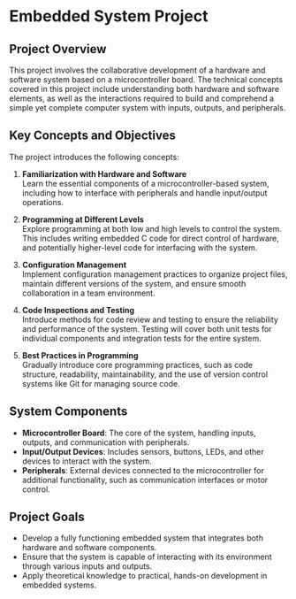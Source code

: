 # Embedded System Project

## Project Overview

This project involves the collaborative development of a hardware and software system based on a microcontroller board. The technical concepts covered in this project include understanding both hardware and software elements, as well as the interactions required to build and comprehend a simple yet complete computer system with inputs, outputs, and peripherals.

## Key Concepts and Objectives

The project introduces the following concepts:

1. **Familiarization with Hardware and Software**  
   Learn the essential components of a microcontroller-based system, including how to interface with peripherals and handle input/output operations.

2. **Programming at Different Levels**  
   Explore programming at both low and high levels to control the system. This includes writing embedded C code for direct control of hardware, and potentially higher-level code for interfacing with the system.

3. **Configuration Management**  
   Implement configuration management practices to organize project files, maintain different versions of the system, and ensure smooth collaboration in a team environment.

4. **Code Inspections and Testing**  
   Introduce methods for code review and testing to ensure the reliability and performance of the system. Testing will cover both unit tests for individual components and integration tests for the entire system.

5. **Best Practices in Programming**  
   Gradually introduce core programming practices, such as code structure, readability, maintainability, and the use of version control systems like Git for managing source code.

## System Components

- **Microcontroller Board**: The core of the system, handling inputs, outputs, and communication with peripherals.
- **Input/Output Devices**: Includes sensors, buttons, LEDs, and other devices to interact with the system.
- **Peripherals**: External devices connected to the microcontroller for additional functionality, such as communication interfaces or motor control.

## Project Goals

- Develop a fully functioning embedded system that integrates both hardware and software components.
- Ensure that the system is capable of interacting with its environment through various inputs and outputs.
- Apply theoretical knowledge to practical, hands-on development in embedded systems.
